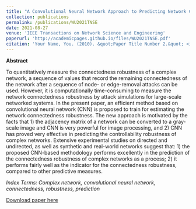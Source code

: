 ```yaml
---
title: "A Convolutional Neural Network Approach to Predicting Network Connectedness Robustness"
collection: publications
permalink: /publications/WU2021TNSE
date: 2021-08-27
venue: 'IEEE Transactions on Network Science and Engineering'
paperurl: 'http://academicpages.github.io/files/WU2021TNSE.pdf'
citation: 'Your Name, You. (2010). &quot;Paper Title Number 2.&quot; <i>Journal 1</i>. 1(2).'
---
```


**Abstract**

To quantitatively measure the connectedness
robustness of a complex network, a sequence of values that
record the remaining connectedness of the network after a
sequence of node- or edge-removal attacks can be used. However,
it is computationally time-consuming to measure the network
connectedness robustness by attack simulations for large-scale
networked systems. In the present paper, an efficient method
based on convolutional neural network (CNN) is proposed to
train for estimating the network connectedness robustness. The
new approach is motivated by the facts that 1) the adjacency
matrix of a network can be converted to a gray-scale image and
CNN is very powerful for image processing, and 2) CNN has
proved very effective in predicting the controllability robustness
of complex networks. Extensive experimental studies on directed
and undirected, as well as synthetic and real-world networks
suggest that: 1) the proposed CNN-based methodology performs
excellently in the prediction of the connectedness robustness of
complex networks as a process; 2) it performs fairly well as the
indicator for the connectedness robustness, compared to other
predictive measures.

*Index Terms: Complex network, convolutional neural network, connectedness, robustness, prediction*

[Download paper here](http://academicpages.github.io/files/WU2021TNSE.pdf)

